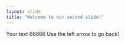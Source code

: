 ```yaml
---
layout: slide
title: "Welcome to our second slide!"
---
```

Your text 66666
Use the left arrow to go back!
